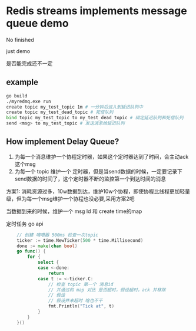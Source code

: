 # Redis streams implements message queue demo
No finished

just demo

是否能完成还不一定 


## example
```bash
go build
./myredmq.exe run
create topic my_test_topic 1m # 一分钟后进入到延迟队列中
create topic my_test_dead_topic # 死信队列
bind topic my_test_topic to my_test_dead_topic # 绑定延迟队列和死信队列
send <msg> to my_test_topic # 发送消息给延迟队列
```


## How implement Delay Queue?

1. 为每一个消息维护一个协程定时器，如果这个定时器达到了时间，会主动ack这个msg
2. 为每一个 topic 维护一个 定时器，但是当send数据的时候，一定要记录下send数据的时间了，这个定时器不断的监控第一个到达时间的消息

方案1: 消耗资源过多，10w数据到达，维护10w个协程，即使协程比线程更加轻量级，但为每一个msg维护一个协程也没必要,采用方案2吧

当数据到来的时候，维护一个 msg Id 和 create time的map

定时任务 go api
```go
    // 创建 嘀嗒器 500ms 检查一次topic
    ticker := time.NewTicker(500 * time.Millisecond)
    done := make(chan bool)
    go func() {
        for {
            select {
            case <-done:
                return
            case t := <-ticker.C:
				// 检查 topic 第一个 消息id
				// 并通过和 map 对比 是否超时，假设超时，ack 并移除
				// 假设
				// 假设并未超时 啥也不干
                fmt.Println("Tick at", t)
            }
        }
    }()

```





